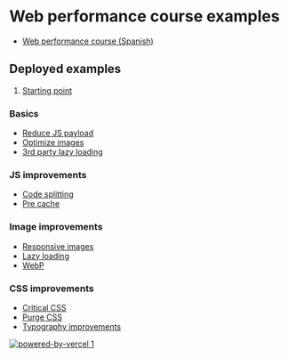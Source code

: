 # Web performance course examples


- [Web performance course (Spanish)]()


## Deployed examples

1. [Starting point](https://web-perf-starting-point.vercel.app/)

### Basics
- [Reduce JS payload](https://reduced-js-payload.vercel.app/)
- [Optimize images]()
- [3rd party lazy loading]()

### JS improvements
- [Code splitting]()
- [Pre cache]()

### Image improvements
- [Responsive images]()
- [Lazy loading]()
- [WebP]()

### CSS improvements
- [Critical CSS]()
- [Purge CSS]()
- [Typography improvements](https://typography-improvements.vercel.app/)

[![powered-by-vercel 1](https://user-images.githubusercontent.com/1914360/132828814-c8c2d104-e0af-4d3a-8388-1beb781ba14e.png)](https://vercel.com/?utm_source=[codely-web-performance]&utm_campaign=oss)
